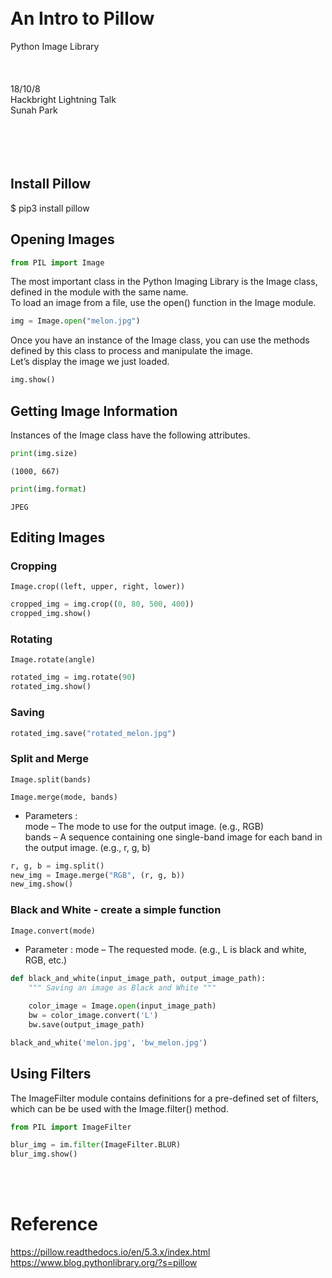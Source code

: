 
<br><br><br><br>
# An Intro to Pillow
Python Image Library
<br><br><br><br>
18/10/8 <br>
Hackbright Lightning Talk <br>
Sunah Park <br>
<br><br><br><br>


## Install Pillow

$ pip3 install pillow

## Opening Images


```python
from PIL import Image
```

The most important class in the Python Imaging Library is the Image class, defined in the module with the same name.<br>
To load an image from a file, use the open() function in the Image module.


```python
img = Image.open("melon.jpg")
```

Once you have an instance of the Image class, you can use the methods defined by this class to process and manipulate the image.<br> Let’s display the image we just loaded.


```python
img.show()
```

## Getting Image Information

Instances of the Image class have the following attributes.


```python
print(img.size)
```

    (1000, 667)



```python
print(img.format)
```

    JPEG


## Editing Images

### Cropping

`Image.crop((left, upper, right, lower))`


```python
cropped_img = img.crop((0, 80, 500, 400))
cropped_img.show()
```

### Rotating

`Image.rotate(angle)`


```python
rotated_img = img.rotate(90)
rotated_img.show()
```

### Saving


```python
rotated_img.save("rotated_melon.jpg")
```

### Split and Merge

`Image.split(bands)`

`Image.merge(mode, bands)`

- Parameters :	<br>
mode – The mode to use for the output image. (e.g., RGB) <br>
bands – A sequence containing one single-band image for each band in the output image. (e.g., r, g, b)


```python
r, g, b = img.split()
new_img = Image.merge("RGB", (r, g, b))
new_img.show()
```

### Black and White - create a simple function

`Image.convert(mode)`

- Parameter : mode – The requested mode. (e.g., L is black and white, RGB, etc.)


```python
def black_and_white(input_image_path, output_image_path):
    """ Saving an image as Black and White """
    
    color_image = Image.open(input_image_path)
    bw = color_image.convert('L')
    bw.save(output_image_path)
```


```python
black_and_white('melon.jpg', 'bw_melon.jpg')
```

## Using Filters

The ImageFilter module contains definitions for a pre-defined set of filters, which can be be used with the Image.filter() method.


```python
from PIL import ImageFilter
```


```python
blur_img = im.filter(ImageFilter.BLUR)
blur_img.show()
```

<br><br>
# Reference <br>
https://pillow.readthedocs.io/en/5.3.x/index.html <br>
https://www.blog.pythonlibrary.org/?s=pillow <br><br>


